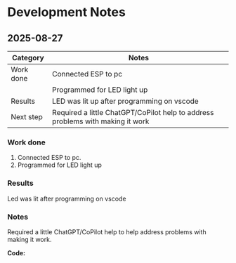 # Development Notes

## 2025-08-27
| Category  | Notes |
|-----------|-------|
| Work done |Connected ESP to pc|
|           |Programmed for LED light up|
| Results   |LED was lit up after programming on vscode|
| Next step |Required a little ChatGPT/CoPilot help to address problems with making it work|

### Work done
1. Connected ESP to pc.
2. Programmed for LED light up

### Results
Led was lit after programming on vscode

### Notes
Required a little ChatGPT/CoPilot help to help address problems with making it work.

**Code:** 
